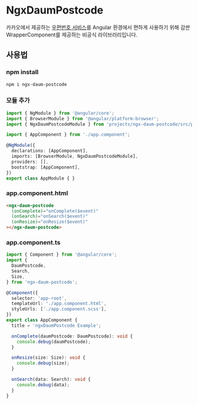 # NgxDaumPostcode

카카오에서 제공하는 [우편번호 서비스](https://postcode.map.daum.net/guide)를 Angular 환경에서 편하게 사용하기 위해 감싼 WrapperComponent를 제공하는 비공식 라이브러리입니다.

## 사용법

### npm install

``` bash
npm i ngx-daum-postcode
```

### 모듈 추가

``` typescript
import { NgModule } from '@angular/core';
import { BrowserModule } from '@angular/platform-browser';
import { NgxDaumPostcodeModule } from 'projects/ngx-daum-postcode/src/public-api';

import { AppComponent } from './app.component';

@NgModule({
  declarations: [AppComponent],
  imports: [BrowserModule, NgxDaumPostcodeModule],
  providers: [],
  bootstrap: [AppComponent],
})
export class AppModule { }
```

### app.component.html
``` html
<ngx-daum-postcode
  (onComplete)="onComplete($event)"
  (onSearch)="onSearch($event)"
  (onResize)="onResize($event)"
></ngx-daum-postcode>
```

### app.component.ts
``` typescript
import { Component } from '@angular/core';
import {
  DaumPostcode,
  Search,
  Size,
} from 'ngx-daum-postcode';

@Component({
  selector: 'app-root',
  templateUrl: './app.component.html',
  styleUrls: ['./app.component.scss'],
})
export class AppComponent {
  title = 'ngxDaumPostcode Example';

  onComplete(daumPostcode: DaumPostcode): void {
    console.debug(daumPostcode);
  }

  onResize(size: Size): void {
    console.debug(size);
  }

  onSearch(data: Search): void {
    console.debug(data);
  }
}

```
